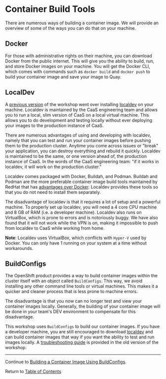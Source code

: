 # Container Build Tools

There are numerous ways of building a container image. We will provide an overview of some of the ways you can do that on your machine.

## Docker

For those with administrative rights on their machine, you can download Docker from the public internet. This will give you the ability to build, run, and store Docker images on your machine. You will get the Docker CLI, which comes with commands such as `docker build` and `docker push` to build your container image and save your image to Quay.

## LocalDev

A [previous version](https://github.ford.com/DevEnablement/caas-workshop/tree/archived) of the workshop went over installing [localdev](https://github.ford.com/Containers/localdev) on your machine. Localdev is maintained by the CaaS engineering team and allows you to run a local, slim version of CaaS on a local virtual machine. This allows you to do development and testing locally without ever deploying your images to the production instance of CaaS.

There are numerous advantages of using and developing with localdev, namely that you can test and run your container images before pushing them to the production cluster. Anytime you come across issues or "break" your application, you can destroy everything and rebuild it quickly. Localdev is maintained to be the same, or one version ahead of, the production instance of CaaS. In the words of the CaaS engineering team: "if it works in localdev, it will work on the production cluster."

Localdev comes packaged with Docker, Buildah, and Podman. Buildah and Podman are the more preferable container image build tools maintained by RedHat that has [advantages over Docker](https://developers.redhat.com/blog/2019/02/21/podman-and-buildah-for-docker-users/). Localdev provides these tools so that you do not need to install them separately.

The disadvantage of localdev is that it requires a lot of setup and a powerful machine. To properly set up localdev, you will need a 4 core CPU machine and 8 GB of RAM (i.e. a developer machine). Localdev also runs on VirtualBox, which is prone to errors and is notoriously buggy. We have also found that it will not work while the VPN is on, making it impossible to push from localdev to CaaS while working from home.

**Note**: Localdev uses VirtualBox, which conflicts with `Hyper-V` used by Docker. You can only have 1 running on your system at a time without workarounds.

## BuildConfigs

The OpenShift product provides a way to build container images within the cluster itself with an object called `BuildConfigs`. This way, we avoid installing any other command line tools or virtual machines. This makes it a quicker and cleaner process that is less prone to machine errors.

The disadvantage is that you now can no longer test and view your container images locally. Generally, the building of your container image will be done in your team's DEV environment to compensate for this disadvantage.

This workshop uses `BuildConfigs` to build our container images. If you have a developer machine, you are still encouraged to download [localdev](https://github.ford.com/Containers/localdev) and can build container images that way if you want the ability to test and run images locally. A [troubleshooting guide](https://github.ford.com/DevEnablement/caas-workshop/blob/archived/troubleshooting.md) is provided in the old version of the workshop.

---

Continue to [Building a Container Image Using BuildConfigs](./07-buildintro.md).

Return to [Table of Contents](../README.md#agenda)
